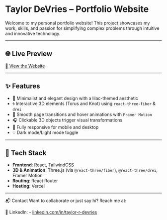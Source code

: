 # Taylor DeVries – Portfolio Website

Welcome to my personal portfolio website! This project showcases my work, skills, and passion for simplifying complex problems through intuitive and innovative technology.

---
## 🌐 Live Preview

[🔗 View the Website](https://taylor-devries.vercel.app/)

---

## ✨ Features

- 🧠 Minimalist and elegant design with a lilac-themed aesthetic
- 🌀 Interactive 3D elements (Torus and Knot) using `react-three-fiber` & `drei`
- 🎨 Smooth page transitions and hover animations with `Framer Motion`
- 🎧 Clickable 3D objects trigger visual transformations
- 📱 Fully responsive for mobile and desktop
- 💡 Dark mode/Light mode toggle 

---

## 🔧 Tech Stack

- **Frontend**: React, TailwindCSS
- **3D & Animation**: Three.js (via `@react-three/fiber`), `@react-three/drei`, Framer Motion
- **Routing**: React Router
- **Hosting**: Vercel

---

📬 Contact
Want to collaborate or just say hi? Reach me at:

💼 LinkedIn: - [linkedin.com/in/taylor-r-devries](https://www.linkedin.com/in/taylor-r-devries)


